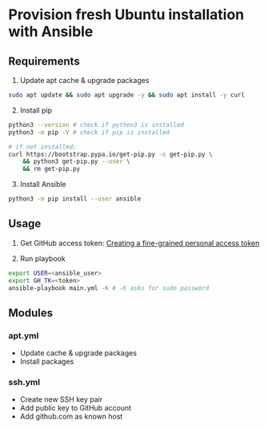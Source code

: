 # Provision fresh Ubuntu installation with Ansible

## Requirements

1. Update apt cache & upgrade packages

```bash
sudo apt update && sudo apt upgrade -y && sudo apt install -y curl
```

2. Install pip

```bash
python3 --version # check if python3 is installed
python3 -m pip -V # check if pip is installed

# if not installed:
curl https://bootstrap.pypa.io/get-pip.py -o get-pip.py \
    && python3 get-pip.py --user \
    && rm get-pip.py
```

3. Install Ansible

```bash
python3 -m pip install --user ansible
```

## Usage

1. Get GitHub access token: [Creating a fine-grained personal access token](https://docs.github.com/en/authentication/keeping-your-account-and-data-secure/managing-your-personal-access-tokens#creating-a-fine-grained-personal-access-token)

2. Run playbook

```bash
export USER=<ansible_user>
export GH_TK=<token>
ansible-playbook main.yml -K # -K asks for sudo password
```

## Modules

### apt.yml

- Update cache & upgrade packages
- Install packages

### ssh.yml

- Create new SSH key pair
- Add public key to GitHub account
- Add github.com as known host
